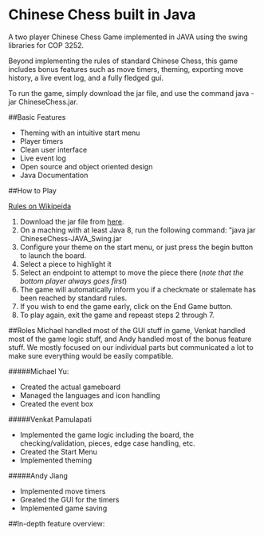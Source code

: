 # Chinese Chess built in Java

A two player Chinese Chess Game implemented in JAVA using the swing libraries for COP 3252.

Beyond implementing the rules of standard Chinese Chess, this game includes bonus features such as move timers, theming, exporting move history, a live event log, and a fully fledged gui.

To run the game, simply download the jar file, and use the command java -jar ChineseChess.jar.

##Basic Features
* Theming with an intuitive start menu
* Player timers
* Clean user interface
* Live event log
* Open source and object oriented design
* Java Documentation

##How to Play

<a href = https://en.wikipedia.org/wiki/Xiangqi#Rules>Rules on Wikipeida</a>

1. Download the jar file from <a href=https://github.com/ChiliPaneer/ChineseChess-JAVA_Swing>here</a>.
2. On a maching with at least Java 8, run the following command: "java jar ChineseChess-JAVA_Swing.jar
3. Configure your theme on the start menu, or just press the begin button to launch the board.
4. Select a piece to highlight it
5. Select an endpoint to attempt to move the piece there   (*note that the bottom player always goes first*)
6. The game will automatically inform you if a checkmate or stalemate has been reached by standard rules.
7. If you wish to end the game early, click on the End Game button.
8. To play again, exit the game and repeast steps 2 through 7.

##Roles
Michael handled most of the GUI stuff in game, Venkat handled most of the game logic stuff, and Andy handled most of the bonus feature stuff. We mostly focused on our individual parts but communicated a lot to make sure everything would be easily compatible. 

#####Michael Yu:
* Created the actual gameboard
* Managed the languages and icon handling
* Created the event box

#####Venkat Pamulapati
* Implemented the game logic including the board, the checking/validation, pieces, edge case handling, etc.
* Created the Start Menu
* Implemented theming

#####Andy Jiang
* Implemented move timers
* Greated the GUI for the timers
* Implemented game saving

##In-depth feature overview:
````